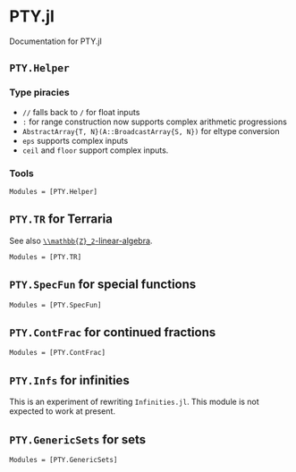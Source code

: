 # PTY.jl

Documentation for PTY.jl

## `PTY.Helper`

### Type piracies

- `//` falls back to `/` for float inputs
- `:` for range construction now supports complex arithmetic progressions
- `AbstractArray{T, N}(A::BroadcastArray{S, N})` for eltype conversion
- `eps` supports complex inputs
- `ceil` and `floor` support complex inputs.

### Tools
```@autodocs
Modules = [PTY.Helper]
```

## `PTY.TR` for Terraria
See also [``\\mathbb{Z}_2``-linear-algebra](@ref).

```@autodocs
Modules = [PTY.TR]
```

## `PTY.SpecFun` for special functions

```@autodocs
Modules = [PTY.SpecFun]
```

## `PTY.ContFrac` for continued fractions

```@autodocs
Modules = [PTY.ContFrac]
```

## `PTY.Infs` for infinities

This is an experiment of rewriting `Infinities.jl`. This module is not expected to work at present.

## `PTY.GenericSets` for sets

```@autodocs
Modules = [PTY.GenericSets]
```